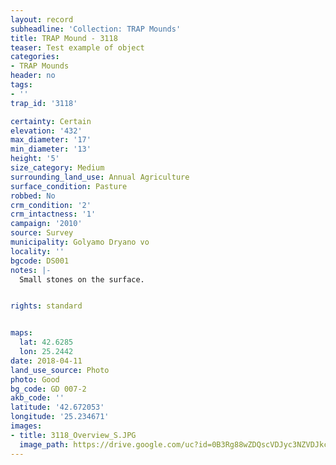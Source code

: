 ```yaml
---
layout: record
subheadline: 'Collection: TRAP Mounds'
title: TRAP Mound - 3118
teaser: Test example of object
categories:
- TRAP Mounds
header: no
tags:
- ''
trap_id: '3118'

certainty: Certain
elevation: '432'
max_diameter: '17'
min_diameter: '13'
height: '5'
size_category: Medium
surrounding_land_use: Annual Agriculture
surface_condition: Pasture
robbed: No
crm_condition: '2'
crm_intactness: '1'
campaign: '2010'
source: Survey
municipality: Golyamo Dryano vo
locality: ''
bgcode: DS001
notes: |-
  Small stones on the surface.


rights: standard


maps:
  lat: 42.6285
  lon: 25.2442
date: 2018-04-11
land_use_source: Photo
photo: Good
bg_code: GD 007-2
akb_code: ''
latitude: '42.672053'
longitude: '25.234671'
images:
- title: 3118_Overview_S.JPG
  image_path: https://drive.google.com/uc?id=0B3Rg88wZDQscVDJyc3NZVDJkczA
---
```

